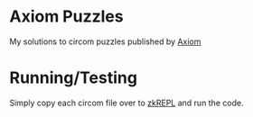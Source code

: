 # Axiom Puzzles

My solutions to circom puzzles published by [Axiom](https://docs.axiom.xyz/)

# Running/Testing

Simply copy each circom file over to [zkREPL](https://zkrepl.dev/) and run the code.